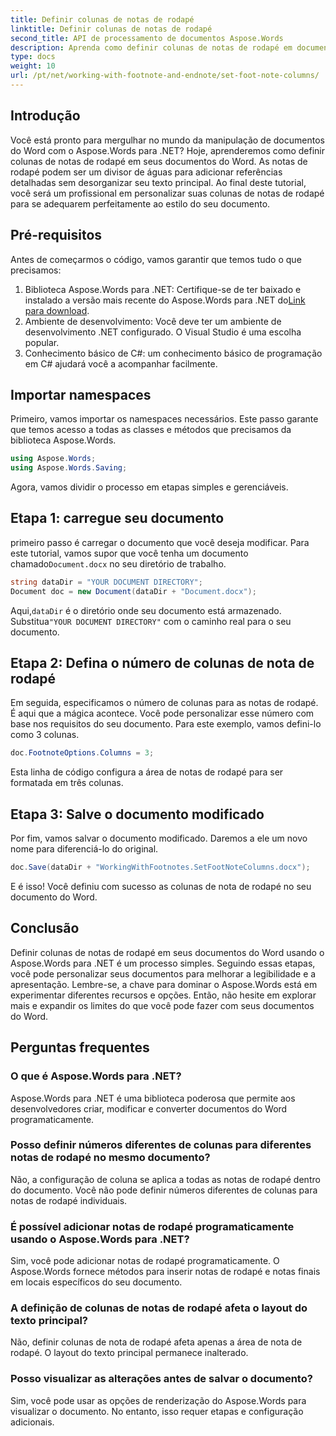```yaml
---
title: Definir colunas de notas de rodapé
linktitle: Definir colunas de notas de rodapé
second_title: API de processamento de documentos Aspose.Words
description: Aprenda como definir colunas de notas de rodapé em documentos do Word usando o Aspose.Words para .NET. Personalize seu layout de nota de rodapé facilmente com nosso guia passo a passo.
type: docs
weight: 10
url: /pt/net/working-with-footnote-and-endnote/set-foot-note-columns/
---
```

## Introdução

Você está pronto para mergulhar no mundo da manipulação de documentos do Word com o Aspose.Words para .NET? Hoje, aprenderemos como definir colunas de notas de rodapé em seus documentos do Word. As notas de rodapé podem ser um divisor de águas para adicionar referências detalhadas sem desorganizar seu texto principal. Ao final deste tutorial, você será um profissional em personalizar suas colunas de notas de rodapé para se adequarem perfeitamente ao estilo do seu documento.

## Pré-requisitos

Antes de começarmos o código, vamos garantir que temos tudo o que precisamos:

1.  Biblioteca Aspose.Words para .NET: Certifique-se de ter baixado e instalado a versão mais recente do Aspose.Words para .NET do[Link para download](https://releases.aspose.com/words/net/).
2. Ambiente de desenvolvimento: Você deve ter um ambiente de desenvolvimento .NET configurado. O Visual Studio é uma escolha popular.
3. Conhecimento básico de C#: um conhecimento básico de programação em C# ajudará você a acompanhar facilmente.

## Importar namespaces

Primeiro, vamos importar os namespaces necessários. Este passo garante que temos acesso a todas as classes e métodos que precisamos da biblioteca Aspose.Words.

```csharp
using Aspose.Words;
using Aspose.Words.Saving;
```

Agora, vamos dividir o processo em etapas simples e gerenciáveis.

## Etapa 1: carregue seu documento

 primeiro passo é carregar o documento que você deseja modificar. Para este tutorial, vamos supor que você tenha um documento chamado`Document.docx` no seu diretório de trabalho.

```csharp
string dataDir = "YOUR DOCUMENT DIRECTORY"; 
Document doc = new Document(dataDir + "Document.docx");
```

 Aqui,`dataDir` é o diretório onde seu documento está armazenado. Substitua`"YOUR DOCUMENT DIRECTORY"` com o caminho real para o seu documento.

## Etapa 2: Defina o número de colunas de nota de rodapé

Em seguida, especificamos o número de colunas para as notas de rodapé. É aqui que a mágica acontece. Você pode personalizar esse número com base nos requisitos do seu documento. Para este exemplo, vamos defini-lo como 3 colunas.

```csharp
doc.FootnoteOptions.Columns = 3;
```

Esta linha de código configura a área de notas de rodapé para ser formatada em três colunas.

## Etapa 3: Salve o documento modificado

Por fim, vamos salvar o documento modificado. Daremos a ele um novo nome para diferenciá-lo do original.

```csharp
doc.Save(dataDir + "WorkingWithFootnotes.SetFootNoteColumns.docx");
```

E é isso! Você definiu com sucesso as colunas de nota de rodapé no seu documento do Word.

## Conclusão

Definir colunas de notas de rodapé em seus documentos do Word usando o Aspose.Words para .NET é um processo simples. Seguindo essas etapas, você pode personalizar seus documentos para melhorar a legibilidade e a apresentação. Lembre-se, a chave para dominar o Aspose.Words está em experimentar diferentes recursos e opções. Então, não hesite em explorar mais e expandir os limites do que você pode fazer com seus documentos do Word.

## Perguntas frequentes

### O que é Aspose.Words para .NET?  
Aspose.Words para .NET é uma biblioteca poderosa que permite aos desenvolvedores criar, modificar e converter documentos do Word programaticamente.

### Posso definir números diferentes de colunas para diferentes notas de rodapé no mesmo documento?  
Não, a configuração de coluna se aplica a todas as notas de rodapé dentro do documento. Você não pode definir números diferentes de colunas para notas de rodapé individuais.

### É possível adicionar notas de rodapé programaticamente usando o Aspose.Words para .NET?  
Sim, você pode adicionar notas de rodapé programaticamente. O Aspose.Words fornece métodos para inserir notas de rodapé e notas finais em locais específicos do seu documento.

### A definição de colunas de notas de rodapé afeta o layout do texto principal?  
Não, definir colunas de nota de rodapé afeta apenas a área de nota de rodapé. O layout do texto principal permanece inalterado.

### Posso visualizar as alterações antes de salvar o documento?  
Sim, você pode usar as opções de renderização do Aspose.Words para visualizar o documento. No entanto, isso requer etapas e configuração adicionais.
